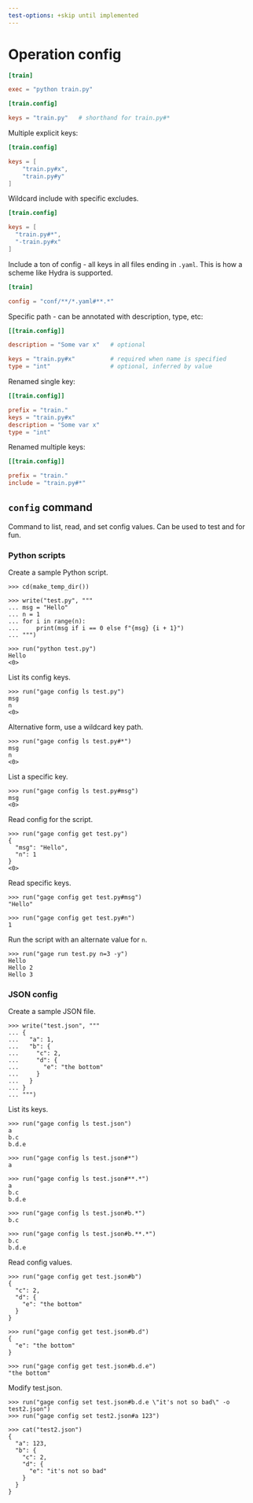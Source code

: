 ```yaml
---
test-options: +skip until implemented
---
```


# Operation config

``` toml
[train]

exec = "python train.py"

[train.config]

keys = "train.py"   # shorthand for train.py#*
```

Multiple explicit keys:

``` toml
[train.config]

keys = [
    "train.py#x",
    "train.py#y"
]
```

Wildcard include with specific excludes.

``` toml
[train.config]

keys = [
  "train.py#*",
  "-train.py#x"
]
```

Include a ton of config - all keys in all files ending in `.yaml`. This
is how a scheme like Hydra is supported.

``` toml
[train]

config = "conf/**/*.yaml#**.*"
```

Specific path - can be annotated with description, type, etc:

``` toml
[[train.config]]

description = "Some var x"   # optional

keys = "train.py#x"          # required when name is specified
type = "int"                 # optional, inferred by value
```

Renamed single key:

``` toml
[[train.config]]

prefix = "train."
keys = "train.py#x"
description = "Some var x"
type = "int"
```

Renamed multiple keys:

``` toml
[[train.config]]

prefix = "train."
include = "train.py#*"
```

## `config` command

Command to list, read, and set config values. Can be used to test and
for fun.

### Python scripts

Create a sample Python script.

    >>> cd(make_temp_dir())

    >>> write("test.py", """
    ... msg = "Hello"
    ... n = 1
    ... for i in range(n):
    ...     print(msg if i == 0 else f"{msg} {i + 1}")
    ... """)

    >>> run("python test.py")
    Hello
    <0>

List its config keys.

    >>> run("gage config ls test.py")
    msg
    n
    <0>

Alternative form, use a wildcard key path.

    >>> run("gage config ls test.py#*")
    msg
    n
    <0>

List a specific key.

    >>> run("gage config ls test.py#msg")
    msg
    <0>

Read config for the script.

    >>> run("gage config get test.py")
    {
      "msg": "Hello",
      "n": 1
    }
    <0>

Read specific keys.

    >>> run("gage config get test.py#msg")
    "Hello"

    >>> run("gage config get test.py#n")
    1

Run the script with an alternate value for `n`.

    >>> run("gage run test.py n=3 -y")
    Hello
    Hello 2
    Hello 3

### JSON config

Create a sample JSON file.

    >>> write("test.json", """
    ... {
    ...   "a": 1,
    ...   "b": {
    ...     "c": 2,
    ...     "d": {
    ...       "e": "the bottom"
    ...     }
    ...   }
    ... }
    ... """)

List its keys.

    >>> run("gage config ls test.json")
    a
    b.c
    b.d.e

    >>> run("gage config ls test.json#*")
    a

    >>> run("gage config ls test.json#**.*")
    a
    b.c
    b.d.e

    >>> run("gage config ls test.json#b.*")
    b.c

    >>> run("gage config ls test.json#b.**.*")
    b.c
    b.d.e

Read config values.

    >>> run("gage config get test.json#b")
    {
      "c": 2,
      "d": {
        "e": "the bottom"
      }
    }

    >>> run("gage config get test.json#b.d")
    {
      "e": "the bottom"
    }

    >>> run("gage config get test.json#b.d.e")
    "the bottom"

Modify test.json.

    >>> run("gage config set test.json#b.d.e \"it's not so bad\" -o test2.json")
    >>> run("gage config set test2.json#a 123")

    >>> cat("test2.json")
    {
      "a": 123,
      "b": {
        "c": 2,
        "d": {
          "e": "it's not so bad"
        }
      }
    }

